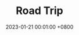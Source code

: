 ---
title:          "Road Trip"
date:           2023-01-21 00:01:00 +0800
selected:       false

order: 2
cover: /assets/images/artwork/playlist_covers/road_trip.png
---